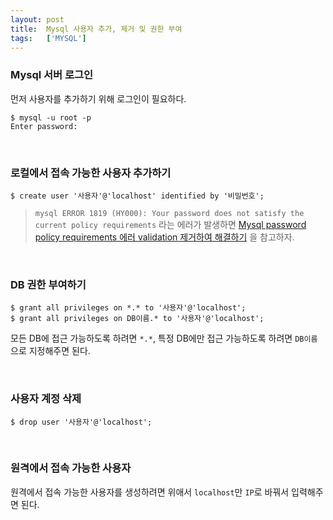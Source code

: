 ```yaml
---
layout: post
title:  Mysql 사용자 추가, 제거 및 권한 부여
tags:   ['MYSQL']
---
```


### Mysql 서버 로그인  

먼저 사용자를 추가하기 위해 로그인이 필요하다.  

```
$ mysql -u root -p
Enter password:
```  

<br/>  

### 로컬에서 접속 가능한 사용자 추가하기  

```
$ create user '사용자'@'localhost' identified by '비밀번호';
```

> `mysql ERROR 1819 (HY000): Your password does not satisfy the current policy requirements` 라는 에러가 발생하면 [Mysql password policy requirements 에러 validation 제거하여 해결하기](https://cjh5414.github.io/mysql-create-user/) 을 참고하자.  

<br/>  

### DB 권한 부여하기  

```
$ grant all privileges on *.* to '사용자'@'localhost';
$ grant all privileges on DB이름.* to '사용자'@'localhost';
```

모든 DB에 접근 가능하도록 하려면 `*.*`, 특정 DB에만 접근 가능하도록 하려면 `DB이름`으로 지정해주면 된다.  

<br/>  

### 사용자 계정 삭제  

```
$ drop user '사용자'@'localhost';
```  

<br/>  

### 원격에서 접속 가능한 사용자

원격에서 접속 가능한 사용자를 생성하려면 위애서 `localhost`만 `IP`로 바꿔서 입력해주면 된다.  
